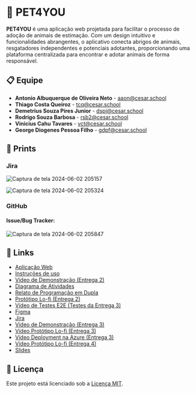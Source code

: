 # 🐾 PET4YOU

**PET4YOU** é uma aplicação web projetada para facilitar o processo de adoção de animais de estimação. Com um design intuitivo e funcionalidades abrangentes, o aplicativo conecta abrigos de animais, resgatadores independentes e potenciais adotantes, proporcionando uma plataforma centralizada para encontrar e adotar animais de forma responsável.

## 📋 Equipe

- **Antonio Albuquerque de Oliveira Neto** - [aaon@cesar.school](mailto:aaon@cesar.school)
- **Thiago Costa Queiroz** - [tcq@cesar.school](mailto:tcq@cesar.school)
- **Demetrius Souza Pires Junior** - [dspj@cesar.school](mailto:dspj@cesar.school)
- **Rodrigo Souza Barbosa** - [rsb2@cesar.school](mailto:rsb2@cesar.school)
- **Vinicius Cahu Tavares** - [vct@cesar.school](mailto:vct@cesar.school)
- **George Diogenes Pessoa Filho** - [gdpf@cesar.school](mailto:gdpf@cesar.school)

## 📸 Prints

### Jira
![Captura de tela 2024-06-02 205157](https://github.com/antonioz2022/ProjetoPET4YOU/assets/114232542/c5dfe912-8b01-44df-896c-de2be0c7c242)


![Captura de tela 2024-06-02 205324](https://github.com/antonioz2022/ProjetoPET4YOU/assets/114232542/80ed4cd3-81eb-4fac-9e31-f6bb33d13979)


### GitHub

#### Issue/Bug Tracker:
![Captura de tela 2024-06-02 205847](https://github.com/antonioz2022/ProjetoPET4YOU/assets/114232542/47c0c3cf-2f03-4e58-929c-b51deab76bee)


## 🔗 Links

- [Aplicação Web](https://pet4you.azurewebsites.net/)
- [Instruções de uso](https://docs.google.com/document/d/1ybGNQyFeuDRKDxlOfUbdjYDhnYqXxlAIQ2FQG86XLTk/edit?usp=sharing)
- [Vídeo de Demonstração (Entrega 2)](https://drive.google.com/file/d/1PR5_CsYrUPOs4ukKe2cEopajiwqqb-uJ/view?usp=sharing)
- [Diagrama de Atividades](https://github.com/user-attachments/files/15540761/diagrama_de_atividades_-_Pagina_1-1.pdf)
- [Relato de Programação em Dupla](https://docs.google.com/document/d/1KHpFzLb8t2601TdZfsfJMH6GydaTPVuZl1ep9edle9E/edit?usp=sharing)
- [Protótipo Lo-fi (Entrega 2)](https://drive.google.com/drive/u/1/folders/1WEpMOpL3696-ZcH1n73YvEpLO-fvMPJ7)
- [Vídeo de Testes E2E (Testes da Entrega 3)](https://drive.google.com/file/d/1oT_G7wpCm5boc7kReiQZREWzYVCipxGK/view?usp=sharing)
- [Figma](https://www.figma.com/file/6fQ0l0kcamxhkVwwXCmDXM/PROT%C3%92TIPO?type=design&node-id=0-1&mode=design&t=RlXBIyNH6rh93kpj-0)
- [Jira](https://cesar-vct.atlassian.net/jira/software/projects/FD/boards/4)
- [Vídeo de Demonstração (Entrega 3)](https://drive.google.com/file/d/13H8vYiELsR7vVFkyCrwYYz2pcRVKrZDn/view?usp=sharing)
- [Vídeo Protótipo Lo-fi (Entrega 3)](https://drive.google.com/file/d/11NCHewJHb13nGSothLuZdSU_Ue_vnBxS/view?usp=sharing)
- [Vídeo Deployment na Azure (Entrega 3)](https://drive.google.com/file/d/1znLucGQgH1tnXBcHvClpihP1S1Pc-vti/view?usp=sharing)
- [Vídeo Protótipo Lo-fi (Entrega 4)](https://drive.google.com/file/d/1tNo3-yiOqusEvPI7XZYyGXBzmCqKoOPS/view?usp=sharing)
- [Slides](https://www.canva.com/design/DAGGztfORu8/efa7n2Fmz3LkGDwuZ4LxEQ/edit?utm_content=DAGGztfORu8&utm_campaign=designshare&utm_medium=link2&utm_source=sharebutton)

## 📜 Licença

Este projeto está licenciado sob a [Licença MIT](LICENSE).
